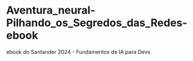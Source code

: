 # Aventura_neural-Pilhando_os_Segredos_das_Redes-ebook
ebook do Santander 2024 - Fundamentos de IA para Devs
